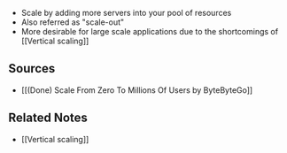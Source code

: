 - Scale by adding more servers into your pool of resources
- Also referred as "scale-out"
- More desirable for large scale applications due to the shortcomings of [[Vertical scaling]]

## Sources
- [[(Done) Scale From Zero To Millions Of Users by ByteByteGo]]

## Related Notes
- [[Vertical scaling]] 